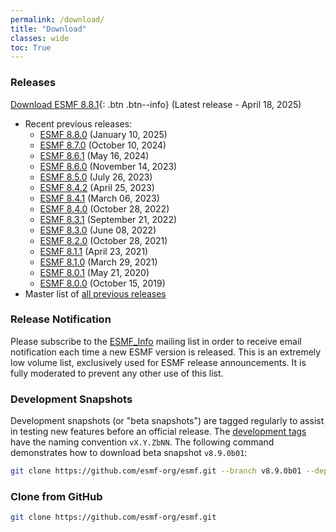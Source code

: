 ```yaml
---
permalink: /download/
title: "Download"
classes: wide
toc: True
---
```

### Releases
[Download ESMF 8.8.1](https://github.com/esmf-org/esmf/releases/latest){: .btn .btn--info} (Latest release - April 18, 2025)
- Recent previous releases:
    - [ESMF 8.8.0](https://github.com/esmf-org/esmf/releases/tag/v8.8.0)        (January 10, 2025)
    - [ESMF 8.7.0](https://github.com/esmf-org/esmf/releases/tag/v8.7.0)        (October 10, 2024)
    - [ESMF 8.6.1](https://github.com/esmf-org/esmf/releases/tag/v8.6.1)        (May 16, 2024)
    - [ESMF 8.6.0](https://github.com/esmf-org/esmf/releases/tag/v8.6.0)        (November 14, 2023)
    - [ESMF 8.5.0](https://github.com/esmf-org/esmf/releases/tag/v8.5.0)        (July 26, 2023)
    - [ESMF 8.4.2](https://github.com/esmf-org/esmf/releases/tag/v8.4.2)        (April 25, 2023)
    - [ESMF 8.4.1](https://github.com/esmf-org/esmf/releases/tag/v8.4.1)        (March 06, 2023)
    - [ESMF 8.4.0](https://github.com/esmf-org/esmf/releases/tag/v8.4.0)        (October 28, 2022)
    - [ESMF 8.3.1](https://github.com/esmf-org/esmf/releases/tag/v8.3.1)        (September 21, 2022)
    - [ESMF 8.3.0](https://github.com/esmf-org/esmf/releases/tag/v8.3.0)        (June 08, 2022)
    - [ESMF 8.2.0](https://github.com/esmf-org/esmf/releases/tag/ESMF_8_2_0)    (October 28, 2021)
    - [ESMF 8.1.1](https://github.com/esmf-org/esmf/releases/tag/ESMF_8_1_1)    (April 23, 2021)
    - [ESMF 8.1.0](https://github.com/esmf-org/esmf/releases/tag/ESMF_8_1_0)    (March 29, 2021)
    - [ESMF 8.0.1](https://github.com/esmf-org/esmf/releases/tag/ESMF_8_0_1)    (May 21, 2020)
    - [ESMF 8.0.0](https://github.com/esmf-org/esmf/releases/tag/ESMF_8_0_0)    (October 15, 2019)
- Master list of [all previous releases](/static/releases.html)

### Release Notification
Please subscribe to the [ESMF_Info](https://groups.google.com/a/ucar.edu/g/esmf_info) mailing list in order to receive email notification each time a new ESMF version is released. This is an extremely low volume list, exclusively used for ESMF release announcements. It is fully moderated to prevent any other use of this list.

### Development Snapshots
Development snapshots (or "beta snapshots") are tagged regularly to assist in testing new features before an official release.
The [development tags](https://github.com/esmf-org/esmf/tags) have the naming convention `vX.Y.ZbNN`.
The following command demonstrates how to download beta snapshot `v8.9.0b01`:

```bash
git clone https://github.com/esmf-org/esmf.git --branch v8.9.0b01 --depth 1
```

### Clone from GitHub
```bash
git clone https://github.com/esmf-org/esmf.git
```
